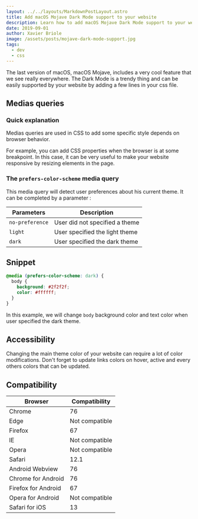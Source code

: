 ```yaml
---
layout: ../../layouts/MarkdownPostLayout.astro
title: Add macOS Mojave Dark Mode support to your website
description: Learn how to add macOS Mojave Dark Mode support to your website with simple CSS media queries that respect user system preferences.
date: 2019-09-01
author: Xavier Briole
image: /assets/posts/mojave-dark-mode-support.jpg
tags:
  - dev
  - css
---
```


The last version of macOS, macOS Mojave, includes a very cool feature that we see really everywhere. The Dark Mode is a trendy thing and can be easily supported by your website by adding a few lines in your css file.

## Medias queries

### Quick explanation

Medias queries are used in CSS to add some specific style depends on browser behavior.

For example, you can add CSS properties when the browser is at some breakpoint. In this case, it can be very useful to make your website responsive by resizing elements in the page.

### The `prefers-color-scheme` media query

This media query will detect user preferences about his current theme. It can be completed by a parameter :

| Parameters      | Description                    |
| --------------- | ------------------------------ |
| `no-preference` | User did not specified a theme |
| `light`         | User specified the light theme |
| `dark`          | User specified the dark theme  |

## Snippet

```css
@media (prefers-color-scheme: dark) {
  body {
    background: #2f2f2f;
    color: #ffffff;
  }
}
```

In this example, we will change `body` background color and text color when user specified the dark theme.

## Accessibility

Changing the main theme color of your website can require a lot of color modifications. Don't forget to update links colors on hover, active and every others colors that can be updated.

## Compatibility

| Browser             | Compatibility  |
| ------------------- | -------------- |
| Chrome              | 76             |
| Edge                | Not compatible |
| Firefox             | 67             |
| IE                  | Not compatible |
| Opera               | Not compatible |
| Safari              | 12.1           |
| Android Webview     | 76             |
| Chrome for Android  | 76             |
| Firefox for Android | 67             |
| Opera for Android   | Not compatible |
| Safari for iOS      | 13             |
